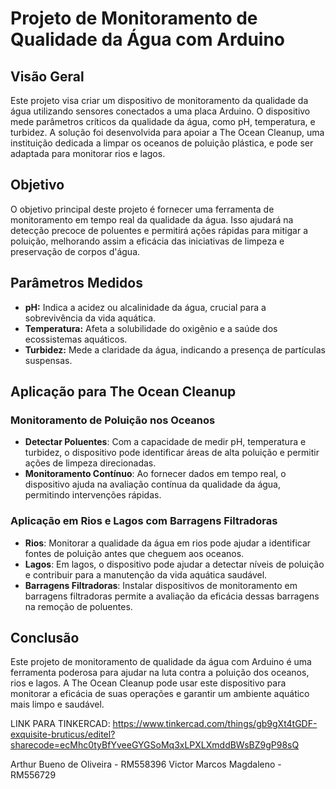 # Projeto de Monitoramento de Qualidade da Água com Arduino

## Visão Geral

Este projeto visa criar um dispositivo de monitoramento da qualidade da água utilizando sensores conectados a uma placa Arduino. O dispositivo mede parâmetros críticos da qualidade da água, como pH, temperatura, e turbidez. A solução foi desenvolvida para apoiar a The Ocean Cleanup, uma instituição dedicada a limpar os oceanos de poluição plástica, e pode ser adaptada para monitorar rios e lagos.

## Objetivo

O objetivo principal deste projeto é fornecer uma ferramenta de monitoramento em tempo real da qualidade da água. Isso ajudará na detecção precoce de poluentes e permitirá ações rápidas para mitigar a poluição, melhorando assim a eficácia das iniciativas de limpeza e preservação de corpos d'água.

## Parâmetros Medidos

- **pH:** Indica a acidez ou alcalinidade da água, crucial para a sobrevivência da vida aquática.
- **Temperatura:** Afeta a solubilidade do oxigênio e a saúde dos ecossistemas aquáticos.
- **Turbidez:** Mede a claridade da água, indicando a presença de partículas suspensas.


## Aplicação para The Ocean Cleanup


### Monitoramento de Poluição nos Oceanos
- **Detectar Poluentes**: Com a capacidade de medir pH, temperatura e turbidez, o dispositivo pode identificar áreas de alta poluição e permitir ações de limpeza direcionadas.
- **Monitoramento Contínuo**: Ao fornecer dados em tempo real, o dispositivo ajuda na avaliação contínua da qualidade da água, permitindo intervenções rápidas.

### Aplicação em Rios e Lagos com Barragens Filtradoras
- **Rios**: Monitorar a qualidade da água em rios pode ajudar a identificar fontes de poluição antes que cheguem aos oceanos.
- **Lagos**: Em lagos, o dispositivo pode ajudar a detectar níveis de poluição e contribuir para a manutenção da vida aquática saudável.
- **Barragens Filtradoras**: Instalar dispositivos de monitoramento em barragens filtradoras permite a avaliação da eficácia dessas barragens na remoção de poluentes.

## Conclusão

Este projeto de monitoramento de qualidade da água com Arduino é uma ferramenta poderosa para ajudar na luta contra a poluição dos oceanos, rios e lagos. A The Ocean Cleanup pode usar este dispositivo para monitorar a eficácia de suas operações e garantir um ambiente aquático mais limpo e saudável.



LINK PARA TINKERCAD: https://www.tinkercad.com/things/gb9gXt4tGDF-exquisite-bruticus/editel?sharecode=ecMhc0tyBfYveeGYGSoMq3xLPXLXmddBWsBZ9gP98sQ

Arthur Bueno de Oliveira - RM558396
Victor Marcos Magdaleno - RM556729
